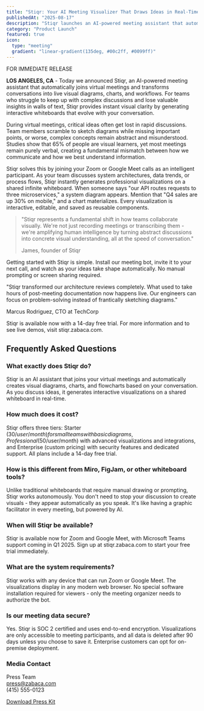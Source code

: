 ```yaml
---
title: "Stiqr: Your AI Meeting Visualizer That Draws Ideas in Real-Time"
publishedAt: "2025-08-17"
description: "Stiqr launches an AI-powered meeting assistant that automatically joins virtual meetings and transforms conversations into live visual diagrams, charts, and workflows."
category: "Product Launch"
featured: true
icon:
  type: "meeting"
  gradient: "linear-gradient(135deg, #00c2ff, #0099ff)"
---
```


<div class="press-release-header">
  <span class="release-badge">FOR IMMEDIATE RELEASE</span>
</div>

**LOS ANGELES, CA** - Today we announced Stiqr, an AI-powered meeting assistant that automatically joins virtual meetings and transforms conversations into live visual diagrams, charts, and workflows. For teams who struggle to keep up with complex discussions and lose valuable insights in walls of text, Stiqr provides instant visual clarity by generating interactive whiteboards that evolve with your conversation.

During virtual meetings, critical ideas often get lost in rapid discussions. Team members scramble to sketch diagrams while missing important points, or worse, complex concepts remain abstract and misunderstood. Studies show that 65% of people are visual learners, yet most meetings remain purely verbal, creating a fundamental mismatch between how we communicate and how we best understand information.

Stiqr solves this by joining your Zoom or Google Meet calls as an intelligent participant. As your team discusses system architectures, data trends, or process flows, Stiqr instantly generates professional visualizations on a shared infinite whiteboard. When someone says "our API routes requests to three microservices," a system diagram appears. Mention that "Q4 sales are up 30% on mobile," and a chart materializes. Every visualization is interactive, editable, and saved as reusable components.

> "Stiqr represents a fundamental shift in how teams collaborate visually. We're not just recording meetings or transcribing them - we're amplifying human intelligence by turning abstract discussions into concrete visual understanding, all at the speed of conversation."
>
> James, founder of Stiqr

Getting started with Stiqr is simple. Install our meeting bot, invite it to your next call, and watch as your ideas take shape automatically. No manual prompting or screen sharing required.

<div class="testimonial-box">
  <p>
    "Stiqr transformed our architecture reviews completely. What used to take hours of post-meeting documentation now happens live. Our engineers can focus on problem-solving instead of frantically sketching diagrams."
  </p>
  <p>Marcus Rodriguez, CTO at TechCorp</p>
</div>

Stiqr is available now with a 14-day free trial. For more information and to see live demos, visit stiqr.zabaca.com.

## Frequently Asked Questions

### What exactly does Stiqr do?
Stiqr is an AI assistant that joins your virtual meetings and automatically creates visual diagrams, charts, and flowcharts based on your conversation. As you discuss ideas, it generates interactive visualizations on a shared whiteboard in real-time.

### How much does it cost?
Stiqr offers three tiers: Starter ($30/user/month) for small teams with basic diagrams, Professional ($50/user/month) with advanced visualizations and integrations, and Enterprise (custom pricing) with security features and dedicated support. All plans include a 14-day free trial.

### How is this different from Miro, FigJam, or other whiteboard tools?
Unlike traditional whiteboards that require manual drawing or prompting, Stiqr works autonomously. You don't need to stop your discussion to create visuals - they appear automatically as you speak. It's like having a graphic facilitator in every meeting, but powered by AI.

### When will Stiqr be available?
Stiqr is available now for Zoom and Google Meet, with Microsoft Teams support coming in Q1 2025. Sign up at stiqr.zabaca.com to start your free trial immediately.

### What are the system requirements?
Stiqr works with any device that can run Zoom or Google Meet. The visualizations display in any modern web browser. No special software installation required for viewers - only the meeting organizer needs to authorize the bot.

### Is our meeting data secure?
Yes. Stiqr is SOC 2 certified and uses end-to-end encryption. Visualizations are only accessible to meeting participants, and all data is deleted after 90 days unless you choose to save it. Enterprise customers can opt for on-premise deployment.

<div class="press-contact">
  <h3>Media Contact</h3>
  <p>
    Press Team<br>
    <a href="mailto:press@zabaca.com">press@zabaca.com</a><br>
    (415) 555-0123
  </p>
  <p>
    <a href="/press-kit" class="download-button">Download Press Kit</a>
  </p>
</div>
